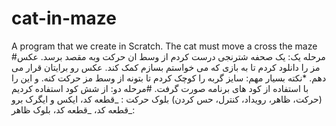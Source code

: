 # cat-in-maze
A program that we create in Scratch. The cat must move a cross the maze 
#مرحله یک:
یک صحفه شترنجی درست کردم از وسط ان حرکت وبه مقصد برسد.
عکس مز را دانلود کردم تا به بازی که می خواستم بسازم کمک کند. عکس رو برایتان قرار می دهم.
*نکته بسیار مهم: سایز گربه را کوچک کردم تا بتونه از وسط مز حرکت کنه.
و این را با استفاده از کود های برنامه صورت گرفت.
#مرحله دو:
از شش کود استفاده کردیم (حرکت، ظاهر، رویداد، کنترل، حس کردن)
بلوک حرکت :
	_قطعه کد، ایکس و ایگرک برو
	_قطعه کد، 
	_قطعه کد،
بلوک ظاهر:



